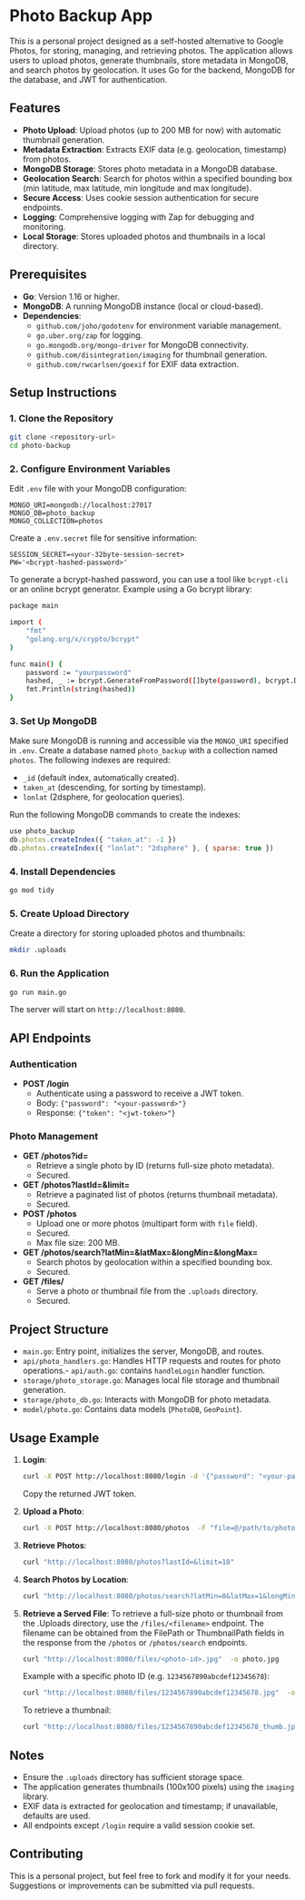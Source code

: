 # Photo Backup App

This is a personal project designed as a self-hosted alternative to Google Photos, for storing, managing, and retrieving photos. The application allows users to upload photos, generate thumbnails, store metadata in MongoDB, and search photos by geolocation. It uses Go for the backend, MongoDB for the database, and JWT for authentication.

## Features

- **Photo Upload**: Upload photos (up to 200 MB for now) with automatic thumbnail generation.
- **Metadata Extraction**: Extracts EXIF data (e.g. geolocation, timestamp) from photos.
- **MongoDB Storage**: Stores photo metadata in a MongoDB database.
- **Geolocation Search**: Search for photos within a specified bounding box (min latitude, max latitude, min longitude and max longitude).
- **Secure Access**: Uses cookie session authentication for secure endpoints.
- **Logging**: Comprehensive logging with Zap for debugging and monitoring.
- **Local Storage**: Stores uploaded photos and thumbnails in a local directory.

## Prerequisites

- **Go**: Version 1.16 or higher.
- **MongoDB**: A running MongoDB instance (local or cloud-based).
- **Dependencies**:
  - `github.com/joho/godotenv` for environment variable management.
  - `go.uber.org/zap` for logging.
  - `go.mongodb.org/mongo-driver` for MongoDB connectivity.
  - `github.com/disintegration/imaging` for thumbnail generation.
  - `github.com/rwcarlsen/goexif` for EXIF data extraction.

## Setup Instructions

### 1. Clone the Repository

```bash
git clone <repository-url>
cd photo-backup
```

### 2. Configure Environment Variables

Edit `.env` file with your MongoDB configuration:

```plaintext
MONGO_URI=mongodb://localhost:27017
MONGO_DB=photo_backup
MONGO_COLLECTION=photos
```

Create a `.env.secret` file for sensitive information:

```plaintext
SESSION_SECRET=<your-32byte-session-secret>
PW='<bcrypt-hashed-password>'
```

To generate a bcrypt-hashed password, you can use a tool like `bcrypt-cli` or an online bcrypt generator. Example using a Go bcrypt library:

```bash
package main

import (
	"fmt"
	"golang.org/x/crypto/bcrypt"
)

func main() {
	password := "yourpassword"
	hashed, _ := bcrypt.GenerateFromPassword([]byte(password), bcrypt.DefaultCost)
	fmt.Println(string(hashed))
}
```

### 3. Set Up MongoDB

Make sure MongoDB is running and accessible via the `MONGO_URI` specified in `.env`. Create a database named `photo_backup` with a collection named `photos`. The following indexes are required:

- `_id` (default index, automatically created).
- `taken_at` (descending, for sorting by timestamp).
- `lonlat` (2dsphere, for geolocation queries).

Run the following MongoDB commands to create the indexes:

```javascript
use photo_backup
db.photos.createIndex({ "taken_at": -1 })
db.photos.createIndex({ "lonlat": "2dsphere" }, { sparse: true })
```

### 4. Install Dependencies

```bash
go mod tidy
```

### 5. Create Upload Directory

Create a directory for storing uploaded photos and thumbnails:

```bash
mkdir .uploads
```

### 6. Run the Application

```bash
go run main.go
```

The server will start on `http://localhost:8080`.

## API Endpoints

### Authentication

- **POST /login**
  - Authenticate using a password to receive a JWT token.
  - Body: `{"password": "<your-password>"}`
  - Response: `{"token": "<jwt-token>"}`

### Photo Management

- **GET /photos?id=<photo-id>**
  - Retrieve a single photo by ID (returns full-size photo metadata).
  - Secured.
- **GET /photos?lastId=<last-id>&limit=<limit>**
  - Retrieve a paginated list of photos (returns thumbnail metadata).
  - Secured.
- **POST /photos**
  - Upload one or more photos (multipart form with `file` field).
  - Secured.
  - Max file size: 200 MB.
- **GET /photos/search?latMin=&latMax=&longMin=&longMax=**
  - Search photos by geolocation within a specified bounding box.
  - Secured.
- **GET /files/<filename>**
  - Serve a photo or thumbnail file from the `.uploads` directory.
  - Secured.

## Project Structure

- `main.go`: Entry point, initializes the server, MongoDB, and routes.
- `api/photo_handlers.go`: Handles HTTP requests and routes for photo operations.-
  `api/auth.go`: contains `handleLogin` handler function.
- `storage/photo_storage.go`: Manages local file storage and thumbnail generation.
- `storage/photo_db.go`: Interacts with MongoDB for photo metadata.
- `model/photo.go`: Contains data models (`PhotoDB`, `GeoPoint`).

## Usage Example

1. **Login**:

   ```bash
   curl -X POST http://localhost:8080/login -d '{"password": "<your-password>"}'
   ```

   Copy the returned JWT token.

2. **Upload a Photo**:

   ```bash
   curl -X POST http://localhost:8080/photos  -F "file=@/path/to/photo.jpg"
   ```

3. **Retrieve Photos**:

   ```bash
   curl "http://localhost:8080/photos?lastId=&limit=10"
   ```

4. **Search Photos by Location**:

   ```bash
   curl "http://localhost:8080/photos/search?latMin=0&latMax=1&longMin=0&longMax=1"
   ```

5. **Retrieve a Served File**:
   To retrieve a full-size photo or thumbnail from the .Uploads directory, use the `/files/<filename>` endpoint. The filename can be obtained from the FilePath or ThumbnailPath fields in the response from the `/photos` or `/photos/search` endpoints.

   ```bash
   curl "http://localhost:8080/files/<photo-id>.jpg"  -o photo.jpg
   ```

   Example with a specific photo ID (e.g. `1234567890abcdef12345678`):

   ```bash
   curl "http://localhost:8080/files/1234567890abcdef12345678.jpg"  -o photo.jpg
   ```

   To retrieve a thumbnail:

   ```bash
   curl "http://localhost:8080/files/1234567890abcdef12345678_thumb.jpg"  -o thumbnail.jpg
   ```

## Notes

- Ensure the `.uploads` directory has sufficient storage space.
- The application generates thumbnails (100x100 pixels) using the `imaging` library.
- EXIF data is extracted for geolocation and timestamp; if unavailable, defaults are used.
- All endpoints except `/login` require a valid session cookie set.

## Contributing

This is a personal project, but feel free to fork and modify it for your needs. Suggestions or improvements can be submitted via pull requests.
